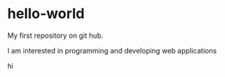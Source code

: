 # hello-world
My first repository on git hub.

I am interested in programming and developing web applications

hi
